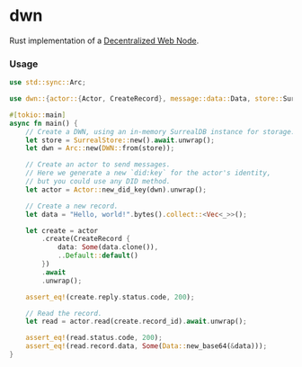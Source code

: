 # dwn

<!-- cargo-rdme start -->

Rust implementation of a [Decentralized Web Node](https://identity.foundation/decentralized-web-node/spec/).

### Usage

```rust
use std::sync::Arc;

use dwn::{actor::{Actor, CreateRecord}, message::data::Data, store::SurrealStore, DWN};

#[tokio::main]
async fn main() {
    // Create a DWN, using an in-memory SurrealDB instance for storage.
    let store = SurrealStore::new().await.unwrap();
    let dwn = Arc::new(DWN::from(store));

    // Create an actor to send messages.
    // Here we generate a new `did:key` for the actor's identity,
    // but you could use any DID method.
    let actor = Actor::new_did_key(dwn).unwrap();

    // Create a new record.
    let data = "Hello, world!".bytes().collect::<Vec<_>>();

    let create = actor
        .create(CreateRecord {
            data: Some(data.clone()),
            ..Default::default()
        })
        .await
        .unwrap();

    assert_eq!(create.reply.status.code, 200);

    // Read the record.
    let read = actor.read(create.record_id).await.unwrap();

    assert_eq!(read.status.code, 200);
    assert_eq!(read.record.data, Some(Data::new_base64(&data)));
}
```

<!-- cargo-rdme end -->
